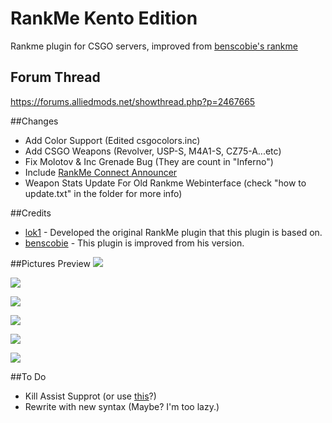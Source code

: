 # RankMe Kento Edition
Rankme plugin for CSGO servers, improved from [benscobie's rankme](https://github.com/benscobie/sourcemod-rankme)

## Forum Thread
https://forums.alliedmods.net/showthread.php?p=2467665

##Changes
* Add Color Support (Edited csgocolors.inc)
* Add CSGO Weapons (Revolver, USP-S, M4A1-S, CZ75-A...etc)
* Fix Molotov & Inc Grenade Bug (They are count in "Inferno")
* Include [RankMe Connect Announcer](https://forums.alliedmods.net/showthread.php?t=169162)
* Weapon Stats Update For Old Rankme Webinterface (check "how to update.txt" in the folder for more info)

##Credits
* [lok1](https://forums.alliedmods.net/showthread.php?t=155621) - Developed the original RankMe plugin that this plugin is based on.
* [benscobie](https://github.com/benscobie/sourcemod-rankme) - This plugin is improved from his version.

##Pictures Preview
![](http://i.imgur.com/wwaSxBG.jpg "")

![](http://i.imgur.com/x4r3XMF.jpg "")

![](http://i.imgur.com/HV8xSFl.jpg "")

![](http://i.imgur.com/61RcRQf.jpg "")

![](http://i.imgur.com/HDcyseY.jpg "")

![](http://i.imgur.com/61RcRQf.jpg "")

##To Do
* Kill Assist Supprot (or use [this](https://forums.alliedmods.net/showthread.php?t=152496)?)
* Rewrite with new syntax (Maybe? I'm too lazy.)
